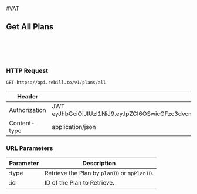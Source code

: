 #VAT

## Get All Plans

```shell

```

```javascript

```

```ruby

```

```php

```

```go

```

### HTTP Request

`GET https://api.rebill.to/v1/plans/all`

Header | Content
--------- | -----------
Authorization | JWT eyJhbGciOiJIUzI1NiJ9.eyJpZCI6OSwicGFzc3dvcmQiOiIkMmEkMTAkcjdGQXlFNGZicnc1MEtWTkw0elJ4ZWxjaFdlREVwSDBYaUxNeFlPLlhDODR6RGkvWk9mcUsifQ.WJ_ijzdSYqPU8XqXRlDiR2YlSVhpijIPCU6aQFGSBOM
Content-type | application/json

### URL Parameters

Parameter | Description
--------- | -----------
:type | Retrieve the Plan by `planID` or `mpPlanID`.
:id | ID of the Plan to Retrieve.

<div class="divider"></div>
